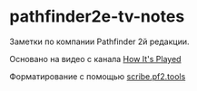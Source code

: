 # pathfinder2e-tv-notes
Заметки по компании Pathfinder 2й редакции.

Основано на видео с канала [How It's Played](https://www.youtube.com/@HowItsPlayed)

Форматирование с помощью [scribe.pf2.tools](http://scribe.pf2.tools/)
